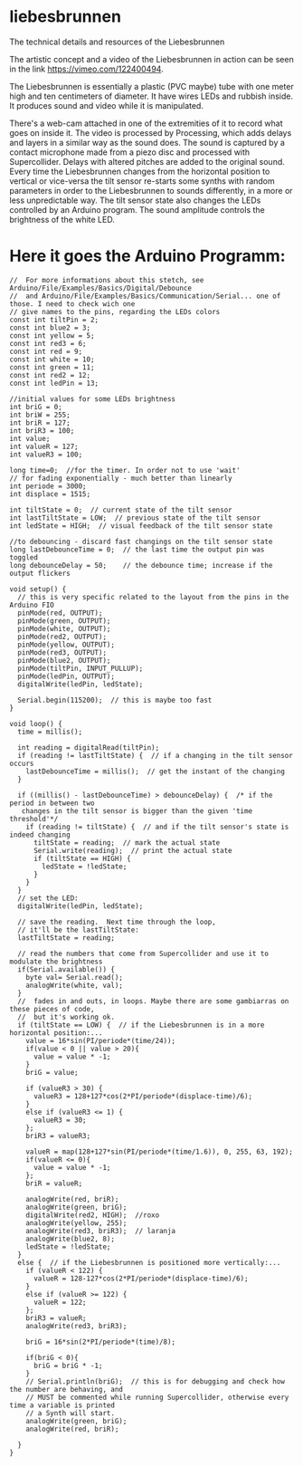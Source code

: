 # liebesbrunnen
The technical details and resources of the Liebesbrunnen

The artistic concept and a video of the Liebesbrunnen in action can be seen in the link https://vimeo.com/122400494.

The Liebesbrunnen is essentially a plastic (PVC maybe) tube with one meter high and ten centimeters of diameter. It have wires LEDs and rubbish inside. It produces sound and video while it is manipulated.

There's a web-cam attached in one of the extremities of it to record what goes on inside it. The video is processed by Processing, which adds delays and layers in a similar way as the sound does.
The sound is captured by a contact microphone made from a piezo disc and processed with Supercollider. Delays with altered pitches are added to the original sound.
Every time the Liebesbrunnen changes from the horizontal position to vertical or vice-versa the tilt sensor re-starts some synths with random parameters in order to the Liebesbrunnen to sounds differently, in a more or less unpredictable way. The tilt sensor state also changes the LEDs controlled by an Arduino program. The sound amplitude controls the brightness of the white LED.

# Here it goes the Arduino Programm:

```
//  For more informations about this stetch, see Arduino/File/Examples/Basics/Digital/Debounce
//  and Arduino/File/Examples/Basics/Communication/Serial... one of those. I need to check wich one
// give names to the pins, regarding the LEDs colors
const int tiltPin = 2;
const int blue2 = 3;
const int yellow = 5;
const int red3 = 6;
const int red = 9;
const int white = 10;
const int green = 11;
const int red2 = 12;
const int ledPin = 13;

//initial values for some LEDs brightness
int briG = 0;
int briW = 255;
int briR = 127;
int briR3 = 100;
int value;
int valueR = 127;
int valueR3 = 100;

long time=0;  //for the timer. In order not to use 'wait'
// for fading exponentially - much better than linearly
int periode = 3000;
int displace = 1515;

int tiltState = 0;  // current state of the tilt sensor
int lastTiltState = LOW;  // previous state of the tilt sensor
int ledState = HIGH;  // visual feedback of the tilt sensor state

//to debouncing - discard fast changings on the tilt sensor state
long lastDebounceTime = 0;  // the last time the output pin was toggled
long debounceDelay = 50;    // the debounce time; increase if the output flickers

void setup() {
  // this is very specific related to the layout from the pins in the Arduino FIO  
  pinMode(red, OUTPUT);
  pinMode(green, OUTPUT);
  pinMode(white, OUTPUT);
  pinMode(red2, OUTPUT);
  pinMode(yellow, OUTPUT);
  pinMode(red3, OUTPUT);
  pinMode(blue2, OUTPUT);
  pinMode(tiltPin, INPUT_PULLUP);
  pinMode(ledPin, OUTPUT);
  digitalWrite(ledPin, ledState);

  Serial.begin(115200);  // this is maybe too fast
}

void loop() {
  time = millis();

  int reading = digitalRead(tiltPin);
  if (reading != lastTiltState) {  // if a changing in the tilt sensor occurs
    lastDebounceTime = millis();  // get the instant of the changing
  }

  if ((millis() - lastDebounceTime) > debounceDelay) {  /* if the period in between two
   changes in the tilt sensor is bigger than the given 'time threshold'*/
    if (reading != tiltState) {  // and if the tilt sensor's state is indeed changing
      tiltState = reading;  // mark the actual state
      Serial.write(reading);  // print the actual state
      if (tiltState == HIGH) {
        ledState = !ledState;
      }
    }
  }
  // set the LED:
  digitalWrite(ledPin, ledState);

  // save the reading.  Next time through the loop,
  // it'll be the lastTiltState:
  lastTiltState = reading;

  // read the numbers that come from Supercollider and use it to modulate the brightness
  if(Serial.available()) {
    byte val= Serial.read();
    analogWrite(white, val);
  }
  //  fades in and outs, in loops. Maybe there are some gambiarras on these pieces of code, 
  //  but it's working ok.
  if (tiltState == LOW) {  // if the Liebesbrunnen is in a more horizontal position:...
    value = 16*sin(PI/periode*(time/24));
    if(value < 0 || value > 20){
      value = value * -1;
    }
    briG = value;

    if (valueR3 > 30) {
      valueR3 = 128+127*cos(2*PI/periode*(displace-time)/6);
    } 
    else if (valueR3 <= 1) { 
      valueR3 = 30; 
    };
    briR3 = valueR3;

    valueR = map(128+127*sin(PI/periode*(time/1.6)), 0, 255, 63, 192);
    if(valueR <= 0){
      value = value * -1;
    };
    briR = valueR;

    analogWrite(red, briR);  
    analogWrite(green, briG);
    digitalWrite(red2, HIGH);  //roxo
    analogWrite(yellow, 255);
    analogWrite(red3, briR3);  // laranja
    analogWrite(blue2, 8);
    ledState = !ledState;
  }
  else {  // if the Liebesbrunnen is positioned more vertically:...
    if (valueR < 122) {
      valueR = 128-127*cos(2*PI/periode*(displace-time)/6);
    }  
    else if (valueR >= 122) {
      valueR = 122;
    };
    briR3 = valueR;
    analogWrite(red3, briR3);

    briG = 16*sin(2*PI/periode*(time)/8);

    if(briG < 0){
      briG = briG * -1;
    }
    // Serial.println(briG);  // this is for debugging and check how the number are behaving, and
    // MUST be commented while running Supercollider, otherwise every time a variable is printed
    // a Synth will start.
    analogWrite(green, briG);
    analogWrite(red, briR);

  }
}
```



